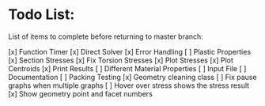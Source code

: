 # Todo List:

List of items to complete before returning to master branch:

[x] Function Timer
[x] Direct Solver
[x] Error Handling
[ ] Plastic Properties
[x] Section Stresses
[x] Fix Torsion Stresses
[x] Plot Stresses
[x] Plot Centroids
[x] Print Results
[ ] Different Material Properties
[ ] Input File
[ ] Documentation
[ ] Packing Testing
[x] Geometry cleaning class
[ ] Fix pause graphs when multiple graphs
[ ] Hover over stress shows the stress result
[x] Show geometry point and facet numbers
